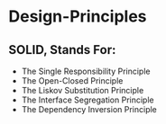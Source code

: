 # Design-Principles

## SOLID, Stands For:

- The Single Responsibility Principle
- The Open-Closed Principle
- The Liskov Substitution Principle
- The Interface Segregation Principle
- The Dependency Inversion Principle
